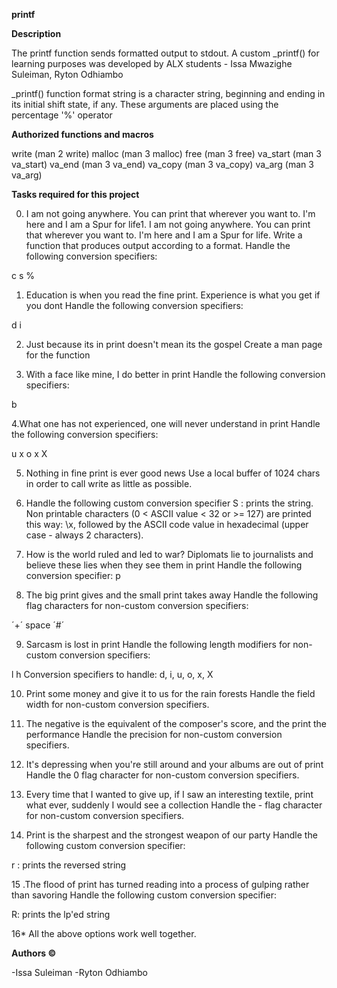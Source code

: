**printf**

**Description**


The printf function sends formatted output to stdout. A custom _printf() for learning purposes was developed by ALX students - Issa Mwazighe Suleiman, Ryton Odhiambo

_printf() function format string is a character string, beginning and ending in its initial shift state, if any. These arguments are placed using the percentage '%' operator



**Authorized functions and macros**


write (man 2 write) malloc (man 3 malloc) free (man 3 free) va_start (man 3 va_start) va_end (man 3 va_end) va_copy (man 3 va_copy) va_arg (man 3 va_arg)

**Tasks required for this project**


0. I am not going anywhere. You can print that wherever you want to. I'm here and I am a Spur for life1. I am not going anywhere. You can print that wherever you want to. I'm here and I am a Spur for life.
Write a function that produces output according to a format. Handle the following conversion specifiers:

c
s
%

1. Education is when you read the fine print. Experience is what you get if you dont
Handle the following conversion specifiers:

d
i


2. Just because its in print doesn't mean its the gospel
Create a man page for the function

3. With a face like mine, I do better in print
Handle the following conversion specifiers:

b

4.What one has not experienced, one will never understand in print
Handle the following conversion specifiers:

u
x
o
x
X

5. Nothing in fine print is ever good news
Use a local buffer of 1024 chars in order to call write as little as possible.


6. Handle the following custom conversion specifier
S : prints the string.
Non printable characters (0 < ASCII value < 32 or >= 127) are printed this way: \x, followed by the ASCII code value in hexadecimal (upper case - always 2 characters).

7. How is the world ruled and led to war? Diplomats lie to journalists and believe these lies when they see them in print
Handle the following conversion specifier: p

8. The big print gives and the small print takes away
Handle the following flag characters for non-custom conversion specifiers:

´+´
space
´#´

9. Sarcasm is lost in print
Handle the following length modifiers for non-custom conversion specifiers:

l
h Conversion specifiers to handle: d, i, u, o, x, X

10. Print some money and give it to us for the rain forests
Handle the field width for non-custom conversion specifiers.

11. The negative is the equivalent of the composer's score, and the print the performance
Handle the precision for non-custom conversion specifiers.

12. It's depressing when you're still around and your albums are out of print
Handle the 0 flag character for non-custom conversion specifiers.

13. Every time that I wanted to give up, if I saw an interesting textile, print what ever, suddenly I would see a collection
Handle the - flag character for non-custom conversion specifiers.

14. Print is the sharpest and the strongest weapon of our party
Handle the following custom conversion specifier:

r : prints the reversed string

15 .The flood of print has turned reading into a process of gulping rather than savoring
Handle the following custom conversion specifier:

R: prints the lp'ed string

16*
All the above options work well together.


**Authors ©**


-Issa Suleiman
-Ryton Odhiambo